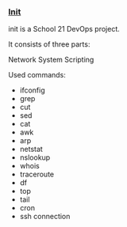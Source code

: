 ### [Init](https://github.com/LanitaJ/init21)
init is a School 21 DevOps project.

It consists of three parts:

Network
System
Scripting

Used commands:
* ifconfig 
* grep
* cut
* sed
* cat
* awk
* arp
* netstat
* nslookup
* whois
* traceroute
* df
* top
* tail
* cron
* ssh connection
